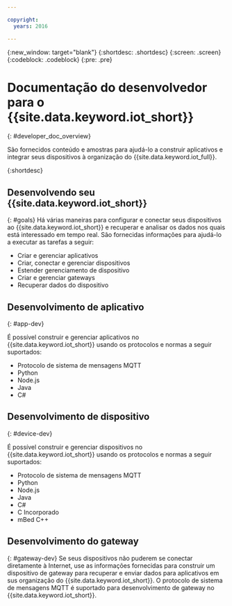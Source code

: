 ```yaml
---

copyright:
  years: 2016

---
```


{:new_window: target="blank"}
{:shortdesc: .shortdesc}
{:screen: .screen}
{:codeblock: .codeblock}
{:pre: .pre}

# Documentação do desenvolvedor para o {{site.data.keyword.iot_short}}
{: #developer_doc_overview}

São fornecidos conteúdo e amostras para ajudá-lo a construir aplicativos e integrar seus dispositivos à organização do {{site.data.keyword.iot_full}}.

{:shortdesc}


## Desenvolvendo seu {{site.data.keyword.iot_short}}
{: #goals}
Há várias maneiras para configurar e conectar seus dispositivos ao {{site.data.keyword.iot_short}} e recuperar e analisar os dados nos quais está interessado em tempo real. São fornecidas informações para ajudá-lo a executar as tarefas a seguir:

-  Criar e gerenciar aplicativos
-  Criar, conectar e gerenciar dispositivos
-  Estender gerenciamento de dispositivo
-  Criar e gerenciar gateways
-  Recuperar dados do dispositivo


## Desenvolvimento de aplicativo
{: #app-dev}

É possível construir e gerenciar aplicativos no {{site.data.keyword.iot_short}} usando os protocolos e normas a seguir suportados:

- Protocolo de sistema de mensagens MQTT
- Python
- Node.js
- Java
- C#

## Desenvolvimento de dispositivo
{: #device-dev}

É possível construir e gerenciar dispositivos no {{site.data.keyword.iot_short}} usando os protocolos e normas a seguir suportados:

- Protocolo de sistema de mensagens MQTT
- Python
- Node.js
- Java
- C#
- C Incorporado
- mBed C++

## Desenvolvimento do gateway
{: #gateway-dev}
Se seus dispositivos não puderem se conectar diretamente à Internet, use as informações fornecidas para construir um dispositivo de gateway para recuperar e enviar dados para aplicativos em sus organização do {{site.data.keyword.iot_short}}.
O protocolo de sistema de mensagens MQTT é suportado para desenvolvimento de gateway no {{site.data.keyword.iot_short}}.

